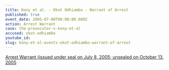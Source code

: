 ```yaml
---
title: Kony et al. - Okot Odhiambo - Warrant of Arrest
published: true
event_date: 2005-07-08T00:00:00.000Z
action: Arrest Warrant
case: the-prosecutor-v-kony-et-al
accused: okot-odhiambo
youtube_id:
slug: kony-et-al-events-okot-odhiambo-warrant-of-arrest
---
```



[Arrest Warrant (issued under seal on July 8, 2005; unsealed on October 13, 2005](https://www.icc-cpi.int/Pages/record.aspx?docNo=ICC-02/04-01/05-56)